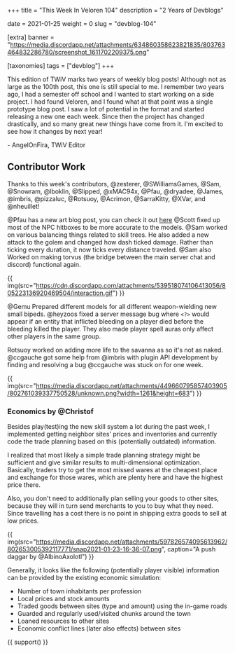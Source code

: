 +++
title = "This Week In Veloren 104"
description = "2 Years of Devblogs"

date = 2021-01-25
weight = 0
slug = "devblog-104"

[extra]
banner = "https://media.discordapp.net/attachments/634860358623821835/803763464832286780/screenshot_1611702209375.png"

[taxonomies]
tags = ["devblog"]
+++

This edition of TWiV marks two years of weekly blog posts! Although not as large
as the 100th post, this one is still special to me. I remember two years ago, I
had a semester off school and I wanted to start working on a side project. I had
found Veloren, and I found what at that point was a single prototype blog post.
I saw a lot of potential in the format and started releasing a new one each
week. Since then the project has changed drastically, and so many great new
things have come from it. I'm excited to see how it changes by next year!

\- AngelOnFira, TWiV Editor

## Contributor Work

Thanks to this week's contributors, @zesterer, @SWilliamsGames, @Sam, @Snowram,
@lboklin, @Slipped, @xMAC94x, @Pfau, @dryadee, @James, @imbris, @pizzaluc,
@Rotsuoy, @Acrimon, @SarraKitty, @XVar, and @nheuillet!

@Pfau has a new art blog post, you can check it out
[here](https://www.patreon.com/posts/new-blog-11-and-46438286) @Scott fixed up
most of the NPC hitboxes to be more accurate to the models. @Sam worked on
various balancing things related to skill trees. He also added a new attack to
the golem and changed how dash ticked damage. Rather than ticking every
duration, it now ticks every distance traveled. @Sam also Worked on making
torvus (the bridge between the main server chat and discord) functional again.

{{
    img(src="https://cdn.discordapp.com/attachments/539518074106413056/805223136920469504/interaction.gif")
}}

@Gemu Prepared different models for all different weapon-wielding new small
bipeds. @heyzoos fixed a server message bug where `<?>` would appear if an
entity that inflicted bleeding on a player died before the bleeding killed the
player. They also made player spell auras only affect other players in the same
group.

Rotsuoy worked on adding more life to the savanna as so it's not as naked.
@ccgauche got some help from @imbris with plugin API development by finding and
resolving a bug @ccgauche was stuck on for one week.

{{
    img(src="https://media.discordapp.net/attachments/449660795857403905/802761039337750528/unknown.png?width=1261&height=683")
}}

### Economics by @Christof

Besides play(test)ing the new skill system a lot during the past week, I
implemented getting neighbor sites' prices and inventories and currently code
the trade planning based on this (potentially outdated) information.

I realized that most likely a simple trade planning strategy might be sufficient
and give similar results to multi-dimensional optimization. Basically, traders
try to get the most missed wares at the cheapest place and exchange for those
wares, which are plenty here and have the highest price there.

Also, you don't need to additionally plan selling your goods to other sites,
because they will in turn send merchants to you to buy what they need. Since
travelling has a cost there is no point in shipping extra goods to sell at low
prices.

{{
    img(src="https://media.discordapp.net/attachments/597826574095613962/802653005392117771/snap2021-01-23-16-36-07.png",
    caption="A push daggar by @AlbinoAxolotl")
}}

Generally, it looks like the following (potentially player visible) information
can be provided by the existing economic simulation:

- Number of town inhabitants per profession
- Local prices and stock amounts
- Traded goods between sites (type and amount) using the in-game roads
- Guarded and regularly used/visited chunks around the town
- Loaned resources to other sites
- Economic conflict lines (later also effects) between sites

{{ support() }}
